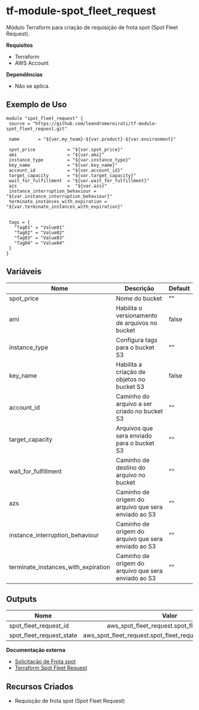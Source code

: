 # **tf-module-spot_fleet_request**

Módulo Terraform para criação de requisição de frota spot (Spot Fleet Request).

  **Requisitos**
 - Terraform
 - AWS Account
  
**Dependências**
 - Não se aplica.

**Exemplo de Uso**
 ------
 ```
module "spot_fleet_request" {
  source = "https://github.com/leandromoreirati/tf-module-spot_fleet_request.git"

  name       = "${var.my_team}-${var.product}-${var.environment}"

  spot_price            = "${var.spot_price}"
  ami                   = "${var.ami}" 
  instance_type         = "${var.instance_type}"
  key_name              = "${var.key_name}"
  account_id            = "${var.account_id}"
  target_capacity       = "${var.target_capacity}"
  wait_for_fulfillment  = "${var.wait_for_fulfillment}"
  azs                   =  "${var.azs}"
  instance_interruption_behaviour = "${var.instance_interruption_behaviour}"
  terminate_instances_with_expiration = "${var.terminate_instances_with_expiration}" 


  tags = {
    "Tag01" = "Value01"
    "Tag02" = "Value02"
    "Tag03" = "Value03"
    "Tag04" = "Value04"
  }
}
```
 **Variáveis**
 ------
 |      Nome                          |                      Descrição                      |  Default  |
 | -----------------------------------|-----------------------------------------------------|-----------|
 | spot_price                         | Nome do bucket                                      |    ""     |
 | ami                                | Habilita o versionamento de arquivos no bucket      |   false   |
 | instance_type                      | Configura tags para o bucket S3                     |    ""     |
 | key_name                           | Habilita a criação de objetos no bucket S3          |   false   |
 | account_id                         | Caminho do arquivo a ser criado no bucket S3        |    ""     |
 | target_capacity                    | Arquivos que sera enviado para o bucket S3          |    ""     |
 | wait_for_fulfillment               | Caminho de destino do arquivo no bucket             |    ""     |
 | azs                                | Caminho de origem do arquivo que sera enviado ao S3 |    ""     |
 | instance_interruption_behaviour    | Caminho de origem do arquivo que sera enviado ao S3 |    ""     |
 | terminate_instances_with_expiration| Caminho de origem do arquivo que sera enviado ao S3 |    ""     |

 **Outputs**
 ------
 |            Nome         |                               Valor                            |
 | ----------------------- |:--------------------------------------------------------------:|
 | spot_fleet_request_id   | aws_spot_fleet_request.spot_fleet_request.id                |
 | spot_fleet_request_state| aws_spot_fleet_request.spot_fleet_request.spot_request_state|

 **Documentação externa**
 - [Solicitação de Frota spot](https://docs.aws.amazon.com/pt_br/AWSEC2/latest/UserGuide/spot-fleet-requests.html)
 - [Terraform Spot Fleet Request](https://www.terraform.io/docs/providers/aws/r/spot_fleet_request.html)

 **Recursos Criados**
 ------
 - Requisção de frota spot (Spot Fleet Request)